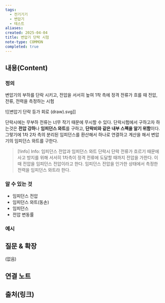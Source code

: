 ```yaml
---
tags:
  - 전기기기
  - 변압기
  - 테스트
aliases: 
created: 2025-04-04
title: 변압기 단락 시험
note-type: COMMON
completed: true
---
```


## 내용(Content)

### 정의



변압기의 부하를 단락 시키고, 전압을 서서히 높여 1착 측에 정격 전류가 흐를 때 전압, 전류, 전력을 측정하는 시험

![[변압기 단락 등가 회로 (draw).svg]]

단락시에는 무부하 전류는 너무 작기 때문에 무시할 수 있다. 단락시험에서 구하고자 하는것은 **전압 강하**나 **임피던스 와트**를 구하고, **단락비와 같은 내부 스펙을 알기 위함**이다. 그렇기에 1차 2차 측의 분리된 임피던스를 환산해서 하나로 연결하고 계산을 해서 변압기의 임피던스 와트를 구한다. 

>[!info] Info: 임피던스 전압과 임피던스 와트
>단락시 단락 전류가 흐르기 때문에 사고 방지를 위해 서서히 1차측이 정격 전류에 도달할 때까지 전압을 가한다. 이 때 전압을 임피던스 전압이라고 한다. 임피던스 전압을 인가한 상태에서 측정한 전력을 임피던스 와트라 한다.

### 알 수 있는 것

- 임피던스 전압
- 임피던스 와트(동손)
- 임피던스
- 전압 변동률

### 예시



## 질문 & 확장

(없음)

## 연결 노트

## 출처(링크)

